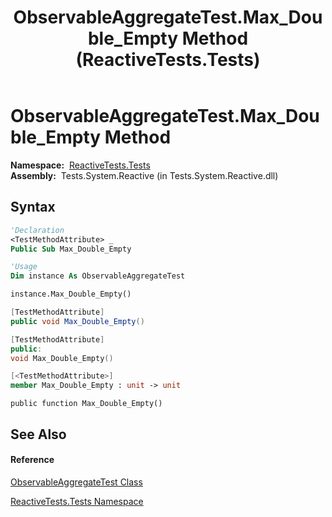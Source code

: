 ﻿---
title: ObservableAggregateTest.Max_Double_Empty Method  (ReactiveTests.Tests)
TOCTitle: Max_Double_Empty Method
ms:assetid: M:ReactiveTests.Tests.ObservableAggregateTest.Max_Double_Empty
ms:mtpsurl: https://msdn.microsoft.com/en-us/library/reactivetests.tests.observableaggregatetest.max_double_empty(v=VS.103)
ms:contentKeyID: 36620625
ms.date: 06/28/2011
mtps_version: v=VS.103
f1_keywords:
- ReactiveTests.Tests.ObservableAggregateTest.Max_Double_Empty
dev_langs:
- CSharp
- JScript
- VB
- FSharp
- c++
---

# ObservableAggregateTest.Max\_Double\_Empty Method

**Namespace:**  [ReactiveTests.Tests](hh289046\(v=vs.103\).md)  
**Assembly:**  Tests.System.Reactive (in Tests.System.Reactive.dll)

## Syntax

``` vb
'Declaration
<TestMethodAttribute> _
Public Sub Max_Double_Empty
```

``` vb
'Usage
Dim instance As ObservableAggregateTest

instance.Max_Double_Empty()
```

``` csharp
[TestMethodAttribute]
public void Max_Double_Empty()
```

``` c++
[TestMethodAttribute]
public:
void Max_Double_Empty()
```

``` fsharp
[<TestMethodAttribute>]
member Max_Double_Empty : unit -> unit 
```

``` jscript
public function Max_Double_Empty()
```

## See Also

#### Reference

[ObservableAggregateTest Class](hh314823\(v=vs.103\).md)

[ReactiveTests.Tests Namespace](hh289046\(v=vs.103\).md)

